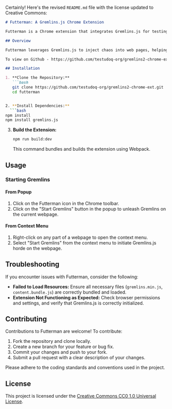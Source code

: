 Certainly! Here's the revised `README.md` file with the license updated to Creative Commons:

```markdown
# Futterman: A Gremlins.js Chrome Extension

Futterman is a Chrome extension that integrates Gremlins.js for testing web applications.

## Overview

Futterman leverages Gremlins.js to inject chaos into web pages, helping developers test the robustness and reliability of their applications under unpredictable conditions.

To view on Github - https://github.com/testudoq-org/gremlins2-chrome-ext

## Installation

1. **Clone the Repository:**
   ```bash
   git clone https://github.com/testudoq-org/gremlins2-chrome-ext.git
   cd futterman


2. **Install Dependencies:**
  ```bash
npm install
npm install gremlins.js
   ```

3. **Build the Extension:**
   ```bash
   npm run build:dev
   ```
   This command bundles and builds the extension using Webpack.

## Usage

### Starting Gremlins

#### From Popup

1. Click on the Futterman icon in the Chrome toolbar.
2. Click on the "Start Gremlins" button in the popup to unleash Gremlins on the current webpage.

#### From Context Menu

1. Right-click on any part of a webpage to open the context menu.
2. Select "Start Gremlins" from the context menu to initiate Gremlins.js horde on the webpage.

## Troubleshooting

If you encounter issues with Futterman, consider the following:

- **Failed to Load Resources:** Ensure all necessary files (`gremlins.min.js`, `content.bundle.js`) are correctly bundled and loaded.
- **Extension Not Functioning as Expected:** Check browser permissions and settings, and verify that Gremlins.js is correctly initialized.

## Contributing

Contributions to Futterman are welcome! To contribute:

1. Fork the repository and clone locally.
2. Create a new branch for your feature or bug fix.
3. Commit your changes and push to your fork.
4. Submit a pull request with a clear description of your changes.

Please adhere to the coding standards and conventions used in the project.

## License

This project is licensed under the [Creative Commons CC0 1.0 Universal License](https://creativecommons.org/publicdomain/zero/1.0/).

